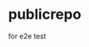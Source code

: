 # publicrepo
for e2e test



























































































































